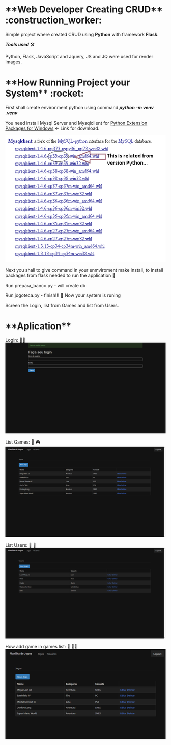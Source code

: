 

<h1>**Web Developer Creating CRUD** :construction_worker:</h1>

Simple project where created CRUD using **Python** with framework **Flask**.

_**Tools used**_ :hammer_and_wrench:

Python, Flask, JavaScript and Jquery, JS and JQ were used for render images.


<h1> **How Running Project your System** :rocket:</h1> 

First shall create environment python using command _**python -m venv .venv**_

You need install Mysql Server and Mysqlclient for [Python Extension Packages for Windows](https://www.lfd.uci.edu/~gohlke/pythonlibs/#mysqlclient) <- Link for download.

![!image](ImagesAndGif-forProject/PythonExtension.png) 

Next you shall to give command in your enmviroment make install, to install packages from flask needed to run the application :construction_worker:

Run prepara_banco.py - will create db

Run jogoteca.py - finish!!! :rocket: Now your system is runing

Screen the Login, list from Games and list from Users.

<h1>**Aplication**</h1>

Login:  :woman_technologist:
![!image](ImagesAndGif-forProject/ScreenLogin.png)

List Games: :bookmark_tabs: :video_game: 
![!image](ImagesAndGif-forProject/ListGames.png)

List Users: :bookmark_tabs: :mage:
![!image](ImagesAndGif-forProject/ListUsers.png)

How add game in games list: :bookmark_tabs: :man_technologist:
![](ImagesAndGif-forProject/AddGameInList.gif)





